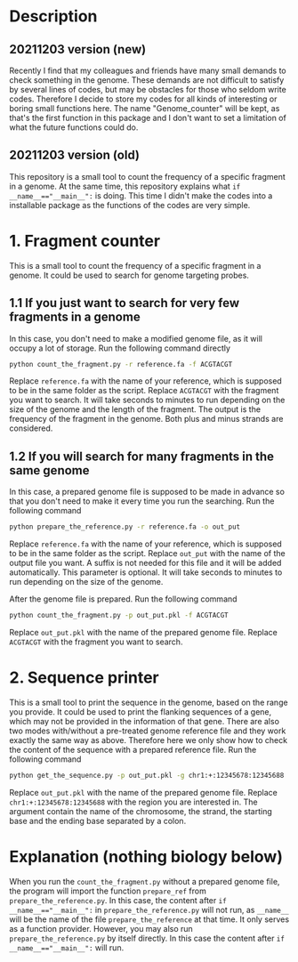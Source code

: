 # Description
## 20211203 version (new)
Recently I find that my colleagues and friends have many small demands to check something in the genome. These demands are not difficult to satisfy by several lines of codes, but may be obstacles for those who seldom write codes. Therefore I decide to store my codes for all kinds of interesting or boring small functions here. The name "Genome_counter" will be kept, as that's the first function in this package and I don't want to set a limitation of what the future functions could do.
## 20211203 version (old)
This repository is a small tool to count the frequency of a specific fragment in a genome. At the same time, this repository explains what `if __name__=="__main__":` is doing. This time I didn't make the codes into a installable package as the functions of the codes are very simple.

# 1. Fragment counter
This is a small tool to count the frequency of a specific fragment in a genome. It could be used to search for genome targeting probes.
## 1.1 If you just want to search for very few fragments in a genome
In this case, you don't need to make a modified genome file, as it will occupy a lot of storage. Run the following command directly
```bash
python count_the_fragment.py -r reference.fa -f ACGTACGT
```
Replace `reference.fa` with the name of your reference, which is supposed to be in the same folder as the script. Replace `ACGTACGT` with the fragment you want to search. It will take seconds to minutes to run depending on the size of the genome and the length of the fragment. The output is the frequency of the fragment in the genome. Both plus and minus strands are considered.

## 1.2 If you will search for many fragments in the same genome
In this case, a prepared genome file is supposed to be made in advance so that you don't need to make it every time you run the searching. Run the following command
```bash
python prepare_the_reference.py -r reference.fa -o out_put
```
Replace `reference.fa` with the name of your reference, which is supposed to be in the same folder as the script. Replace `out_put` with the name of the output file you want. A suffix is not needed for this file and it will be added automatically. This parameter is optional. It will take seconds to minutes to run depending on the size of the genome.

After the genome file is prepared. Run the following command
```bash
python count_the_fragment.py -p out_put.pkl -f ACGTACGT
```
Replace `out_put.pkl` with the name of the prepared genome file. Replace `ACGTACGT` with the fragment you want to search.

# 2. Sequence printer
This is a small tool to print the sequence in the genome, based on the range you provide. It could be used to print the flanking sequences of a gene, which may not be provided in the information of that gene. There are also two modes with/without a pre-treated genome reference file and they work exactly the same way as above. Therefore here we only show how to check the content of the sequence with a prepared reference file. Run the following command
```bash
python get_the_sequence.py -p out_put.pkl -g chr1:+:12345678:12345688 
```
Replace `out_put.pkl` with the name of the prepared genome file. Replace `chr1:+:12345678:12345688` with the region you are interested in. The argument contain the name of the chromosome, the strand, the starting base and the ending base separated by a colon.

# Explanation (nothing biology below)
When you run the `count_the_fragment.py` without a prepared genome file, the program will import the function `prepare_ref` from `prepare_the_reference.py`. In this case, the content after `if __name__=="__main__":` in `prepare_the_reference.py` will not run, as `__name__` will be the name of the file `prepare_the_reference` at that time. It only serves as a function provider. However, you may also run `prepare_the_reference.py` by itself directly. In this case the content after `if __name__=="__main__":` will run.

